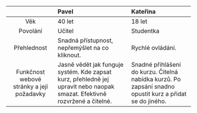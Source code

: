 |     | Pavel | Kateřina |
| :---: | :--- | :---|
| Věk | 40 let | 18 let |
| Povolání | Učitel | Studentka |
| Přehlednost | Snadná přístupnost, nepřemýšlet na co kliknout. | Rychlé ovládání. |
| Funkčnost webové stránky a její požadavky | Jasně vědět jak funguje systém. Kde zapsat kurz, přehledně jej upravit nebo naopak smazat. Efektivně rozvržené a čitelné. | Snadné přihlášení do kurzu. Čitelná nabídka kurzů. Po zapsání snadno opustit kurz a přidat se do jiného. |


